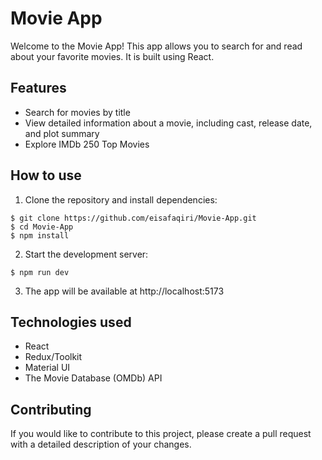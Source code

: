 # Movie App
Welcome to the Movie App! This app allows you to search for and read about your favorite movies. It is built using React.
## Features
* Search for movies by title
* View detailed information about a movie, including cast, release date, and plot summary
* Explore IMDb 250 Top Movies
## How to use
1. Clone the repository and install dependencies:
```
$ git clone https://github.com/eisafaqiri/Movie-App.git
$ cd Movie-App
$ npm install
```
2. Start the development server:
```
$ npm run dev
```
3. The app will be available at http://localhost:5173
## Technologies used
* React
* Redux/Toolkit
* Material UI
* The Movie Database (OMDb) API
## Contributing
If you would like to contribute to this project, please create a pull request with a detailed description of your changes.
